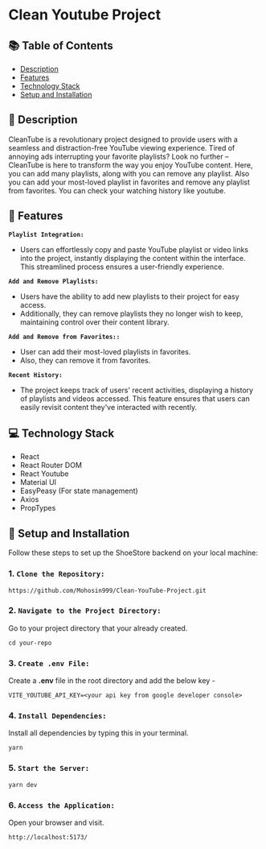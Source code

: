 # Clean Youtube Project

## 📚 Table of Contents

- [Description](#-description)
- [Features](#-features)
- [Technology Stack](#-technology-stack)
- [Setup and Installation](#-setup-and-installation)

## 📖 Description

CleanTube is a revolutionary project designed to provide users with a seamless and distraction-free YouTube viewing experience. Tired of annoying ads interrupting your favorite playlists? Look no further – CleanTube is here to transform the way you enjoy YouTube content. Here, you can add many playlists, along with you can remove any playlist. Also you can add your most-loved playlist in favorites and remove any playlist from favorites. You can check your watching history like youtube.

## 🔆 Features

**`Playlist Integration:`**

- Users can effortlessly copy and paste YouTube playlist or video links into the project, instantly displaying the content within the interface. This streamlined process ensures a user-friendly experience.

**`Add and Remove Playlists:`**

- Users have the ability to add new playlists to their project for easy access.
- Additionally, they can remove playlists they no longer wish to keep, maintaining control over their content library.

**`Add and Remove from Favorites::`**

- User can add their most-loved playlists in favorites.
- Also, they can remove it from favorites.

**`Recent History:`**

- The project keeps track of users' recent activities, displaying a history of playlists and videos accessed. This feature ensures that users can easily revisit content they've interacted with recently.

## 💻 Technology Stack

- React
- React Router DOM
- React Youtube
- Material UI
- EasyPeasy (For state management)
- Axios
- PropTypes

## 🚀 Setup and Installation

Follow these steps to set up the ShoeStore backend on your local machine:

### 1. `Clone the Repository:`

```
https://github.com/Mohosin999/Clean-YouTube-Project.git
```

### 2. `Navigate to the Project Directory:`

Go to your project directory that your already created.

```
cd your-repo
```

### 3. `Create .env File:`

Create a **.env** file in the root directory and add the below key -

```
VITE_YOUTUBE_API_KEY=<your api key from google developer console>
```

### 4. `Install Dependencies:`

Install all dependencies by typing this in your terminal.

```
yarn
```

### 5. `Start the Server:`

```
yarn dev
```

### 6. `Access the Application:`

Open your browser and visit.

```
http://localhost:5173/
```

